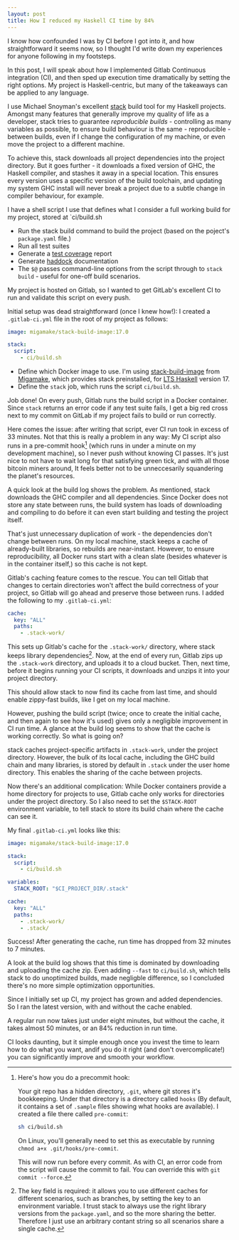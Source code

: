 ```yaml
---
layout: post
title: How I reduced my Haskell CI time by 84%
---
```


I know how confounded I was by CI before I got into it, and how straightforward it seems now, so I thought I'd write down my experiences for anyone following in my footsteps.

In this post, I will speak about how I implemented Gitlab Continuous integration (CI), and then sped up execution time dramatically by setting the right options. My project is Haskell-centric, but many of the takeaways can be applied  to any language.

I use Michael Snoyman's excellent [stack](https://docs.haskellstack.org/en/stable/README/) build tool for my Haskell projects. Amongst many features that generally improve my quality of life as a developer, stack tries to guarantee *reproducible builds* - controlling as many variables as possible, to ensure build behaviour is the same - reproducible - between builds, even if I change the configuration of my machine, or even move the project to a different machine.

To achieve this, stack downloads all project dependencies into the project directory. But it goes further - it downloads a fixed version of GHC, the Haskell compiler, and stashes it away in a special location. This ensures every version uses a specific version of the build toolchain, and updating my system GHC install  will never break a project due to a subtle change in compiler behaviour, for example.

I have a shell script I use that defines what I consider a full working build for my project, stored at `ci/build.sh

<script src="https://gist.github.com/AriFordsham/54862f3eea9314af29da0e12d9331648.js?file=ci-build.sh"></script>

- Run the stack build command to build the project (based on the poject's `package.yaml` file.)
- Run all test suites
- Generate a [test coverage](https://wiki.haskell.org/Haskell_program_coverage) report
- Generate [haddock](https://www.haskell.org/haddock/) documentation
- The `$@` passes command-line options from the script through to `stack build` - useful for one-off build scenarios.

My project is hosted on Gitlab, so I wanted to get GitLab's excellent CI to run and validate this script on every push.

Initial setup was dead straightforward (once I knew how!): I created a `.gitlab-ci.yml` file in the root of my project as follows:
```yaml
image: migamake/stack-build-image:17.0

stack:
  script:
    - ci/build.sh
```
- Define which Docker image to use. I'm using [stack-build-image](https://hub.docker.com/r/migamake/stack-build-image) from [Migamake](https://migamake.com/), which provides stack preinstalled, for [LTS Haskell](https://github.com/commercialhaskell/lts-haskell#lts-haskell-version-your-ecosystem) version 17.
- Define the `stack` job, which runs the script `ci/build.sh`.

Job done! On every push, Gitlab runs the build script in a Docker container. Since `stack` returns an error code if any test suite fails, I get a big red cross next to my commit on GitLab if my project fails to build or run correctly.

Here comes the issue: after writing that script, ever CI run took in excess of 33 minutes. Not that this is really a problem in any way: My CI script also runs in a pre-commit hook[^1] (which runs in under a minute on my development machine), so I never push without knowing CI passes. It's just nice to not have to wait long for that satisfying green tick, and with all those bitcoin miners around, It feels better not to be unneccesarily squandering the planet's resources.

[^1]: Here's how you do a precommit hook:

    Your git repo has a hidden directory, `.git`, where git stores it's bookkeeping. Under that directory is a directory called `hooks` (By default, it contains a set of `.sample` files showing what hooks are available). I created a file there called `pre-commit`:
    
    ```sh
    sh ci/build.sh
    ```
    
    On Linux, you'll generally need to set this as executable by running `chmod a+x .git/hooks/pre-commit`.
    
    This will now run before every commit. As with CI, an error code from the script will cause the commit to fail. You can override this with `git commit --force`.
    
A quick look at the build log shows the problem. As mentioned, stack downloads the GHC compiler and all dependencies. Since Docker does not store any state between runs, the build system has loads of downloading and compiling to do before it can even start building and testing the project itself.

That's just unnecessary duplication of work - the dependencies don't change between runs. On my local machine, stack keeps a cache of already-built libraries, so rebuilds are near-instant. However, to ensure reproducibility, all Docker runs start with a clean slate (besides whatever is in the container itself,) so this cache is not kept.

Gitlab's caching feature comes to the rescue. You can tell Gitlab that changes to certain directories won't affect the build correctness of your project, so Gitlab will go ahead and preserve those between runs. I added the following to my `.gitlab-ci.yml`:
```yaml
cache:
  key: "ALL"
  paths:
    - .stack-work/
```
This sets up Gitlab's cache for the `.stack-work/` directory, where stack keeps library dependencies[^2]. Now, at the end of every run, Gitlab zips up the `.stack-work` directory, and uploads it to a cloud bucket. Then, next time, before it begins running your CI scripts, it downloads and unzips it into your project directory.

This should allow stack to now find its cache from last time, and should enable zippy-fast builds, like I get on my local machine.

However, pushing the build script (twice; once to create the initial cache, and then again to see how it's used) gives only a negligible improvement in CI run time. A glance at the build log seems to show that the cache is working correctly. So what is going on?

stack caches project-specific artifacts in `.stack-work`, under the project directory. However, the bulk of its local cache, including the GHC build chain and many libraries, is stored by default in `.stack` under the user home directory. This enables the sharing of the cache between projects.

Now there's an additional complication: While Docker containers provide a home directory for projects to use, Gitlab cache only works for directories under the project directory. So I also need to set the `$STACK-ROOT` environment variable, to tell stack to store its build chain where the cache can see it.

My final `.gitlab-ci.yml` looks like this:
```yaml
image: migamake/stack-build-image:17.0

stack:
  script:
    - ci/build.sh

variables:
  STACK_ROOT: "$CI_PROJECT_DIR/.stack"

cache:
  key: "ALL"
  paths:
    - .stack-work/
    - .stack/
```

Success! After generating the cache, run time has dropped from 32 minutes to 7 minutes.

A look at the build log shows that this time is dominated by downloading and uploading the cache zip. Even adding `--fast` to `ci/build.sh`, which tells stack to do unoptimized builds, made negligble difference, so I concluded there's no more simple optimization opportunities.

Since I initially set up CI, my project has grown and added dependencies. So I ran the latest version, with and without the cache enabled.

A regular run now takes just under eight minutes, but without the cache, it takes almost 50 minutes, or an 84% reduction in run time.

CI looks daunting, but it simple enough once you invest the time to learn how to do what you want, andif you do it right (and don't overcomplicate!) you can significantly improve and smooth your workflow.

[^2]: The key field is required: it allows you to use different caches for different scenarios, such as branches, by setting the key to an environment variable. I trust stack to always use the right library versions from the `package.yaml`, and so the more sharing the better. Therefore I just use an arbitrary contant string so all scenarios share a single cache.
